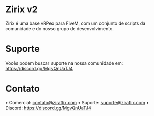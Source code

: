 # Zirix v2
Zirix é uma base vRPex para FiveM, com um conjunto de scripts da comunidade e do nosso grupo de desenvolvimento.

# Suporte
Vocês podem buscar suporte na nossa comunidade em: https://discord.gg/MgvQnUaTJ4

# Contato
• Comercial: contato@ziraflix.com
• Suporte: suporte@ziraflix.com
• Discord: https://discord.gg/MgvQnUaTJ4
